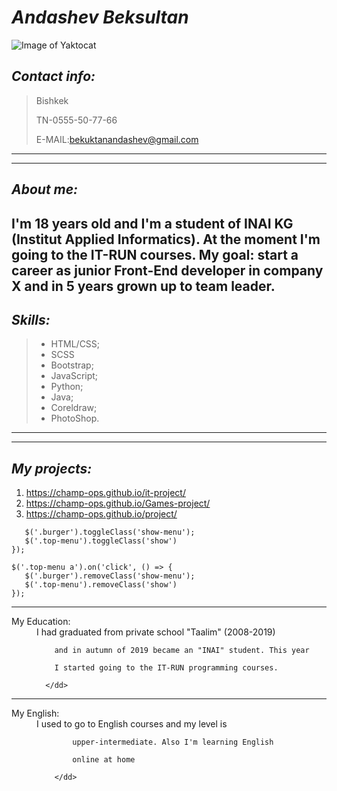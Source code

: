 # _Andashev Beksultan_
![Image of Yaktocat](https://octodex.github.com/images/yaktocat.png)


## _Contact info:_
>Bishkek  
>  
>TN-0555-50-77-66  
>  
>E-MAIL:bekuktanandashev@gmail.com  
  
  
***
---        

##  _About me:_

 I'm 18 years old and I'm a student of INAI KG
 (Institut Applied Informatics). At the moment I'm going
 to the IT-RUN courses. 
  My goal:  start a career as junior Front-End developer in 
 company X and in 5 years grown up to team leader.
---

##  _Skills:_

>* HTML/CSS;
>* SCSS
>* Bootstrap;
>* JavaScript;
>* Python;
>* Java;
>* Coreldraw;
>* PhotoShop.

***
---

 ## _My projects:_
 
 1. https://champ-ops.github.io/it-project/  
 2. https://champ-ops.github.io/Games-project/
 3. https://champ-ops.github.io/project/
 
 
 ```$('.burger').on('click', () => {
    $('.burger').toggleClass('show-menu');
    $('.top-menu').toggleClass('show')
});

$('.top-menu a').on('click', () => {
    $('.burger').removeClass('show-menu');
    $('.top-menu').removeClass('show')
});
```

***

<dl>
<dt>My Education:</dt> 
      <dd> 
        I had graduated from  private school "Taalim" (2008-2019)  
        
        and in autumn of 2019 became an "INAI" student. This year  
        
        I started going to the IT-RUN programming courses.  
         
      </dd>
</dl>


***
 

<dl>
<dt>My English:</dt>
        <dd>I used to go to English courses and my level is  
        
            upper-intermediate. Also I'm learning English  
            
            online at home  
            
        </dd>
</dl>
